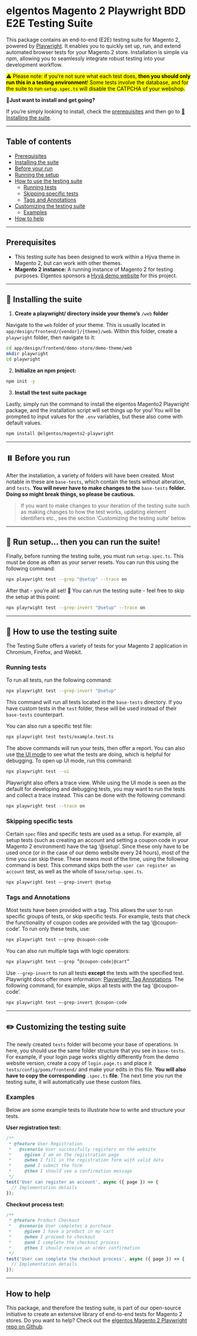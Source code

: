 # elgentos Magento 2 Playwright BDD E2E Testing Suite

This package contains an end-to-end (E2E) testing suite for Magento 2, powered by [Playwright](https://playwright.dev/). It enables you to quickly set up, run, and extend automated browser tests for your Magento 2 store. Installation is simple via npm, allowing you to seamlessly integrate robust testing into your development workflow.


<mark>⚠️ Please note: if you’re not sure what each test does, **then you should only run this in a testing environment**! Some tests involve the database, and for the suite to run `setup.spec.ts` will disable the CATPCHA of your webshop.</mark>


🏃**Just want to install and get going?**

If you’re simply looking to install, check the [prerequisites](#prerequisites) and then go to [🧪 Installing the suite](#-installing-the-suite).



---

## Table of contents

- [Prerequisites](#Prerequisites)
- [Installing the suite](#-installing-the-suite)
- [Before your run](#-before-you-run)
- [Running the setup](#-run-setup-then-you-can-run-the-suite)
- [How to use the testing suite](#-how-to-use-the-testing-suite)
    - [Running tests](#running-tests)
    - [Skipping specific tests](#skipping-specific-tests)
    - [Tags and Annotations](#tags-and-annotations)
- [Customizing the testing suite](#-customizing-the-testing-suite)
  - [Examples](#examples)
- [How to help](#how-to-help)

---

## Prerequisites

* This testing suite has been designed to work within a Hÿva theme in Magento 2, but can work with other themes.
* **Magento 2 instance:** A running instance of Magento 2 for testing purposes. Elgentos sponsors a [Hyvä demo website](https://hyva-demo.elgentos.io/) for this project.



---

## 🧪 Installing the suite

1. **Create a playwright/ directory inside your theme’s** `/web` **folder**

Navigate to the `web` folder of your theme. This is usually located in `app/design/frontend/{vendor}/{theme}/web`. Within this folder, create a `playwright` folder, then navigate to it:


```bash
cd app/design/frontend/demo-store/demo-theme/web
mkdir playwright
cd playwright
```


2. **Initialize an npm project:**


```bash
npm init -y
```


3. **Install the test suite package**

Lastly, simply run the command to install the elgentos Magento2 Playwright package, and the installation script will set things up for you! You will be prompted to input values for the `.env` variables, but these also come with default values.


```bash
npm install @elgentos/magento2-playwright
```



---

## ⏸️ Before you run

After the installation, a variety of folders will have been created. Most notable in these are `base-tests`, which contain the tests without alteration, and `tests`. **You will never have to make changes to the** `base-tests` **folder. Doing so might break things, so please be cautious.**



> If you want to make changes to your iteration of the testing suite such as making changes to how the test works, updating element identifiers etc., see the section ‘Customizing the testing suite’ below.



---

## 🤖 Run setup… then you can run the suite!

Finally, before running the testing suite, you must run `setup.spec.ts`. This must be done as often as your server resets. You can run this using the following command:


```bash
npx playwright test --grep "@setup" --trace on
```


After that - you’re all set! 🥳 You can run the testing suite - feel free to skip the setup at this point:

```bash
npx playrwight test --grep-invert "@setup" --trace on
```



---

## 🚀 How to use the testing suite

The Testing Suite offers a variety of tests for your Magento 2 application in Chromium, Firefox, and Webkit.


### Running tests

To run all tests, run the following command:

```bash
npx playwright test --grep-invert "@setup"
```


This command will run all tests located in the `base-tests` directory. If you have custom tests in the `test` folder, these will be used instead of their `base-tests` counterpart.


You can also run a specific test file:

```bash
npx playwright test tests/example.test.ts
```


The above commands will run your tests, then offer a report. You can also use [the UI mode](https://playwright.dev/docs/running-tests#debug-tests-in-ui-mode) to see what the tests are doing, which is helpful for debugging. To open up UI mode, run this command:


```bash
npx playwright test --ui
```


Playwright also offers a trace view. While using the UI mode is seen as the default for developing and debugging tests, you may want to run the tests and collect a trace instead. This can be done with the following command:


```bash
npx playwright test --trace on
```


### Skipping specific tests

Certain `spec` files and specific tests are used as a setup. For example, all setup tests (such as creating an account and setting a coupon code in your Magento 2 environment) have the tag ‘@setup’. Since these only have to be used once (or in the case of our demo website every 24 hours), most of the time you can skip these. These means most of the time, using the following command is best. This command skips both the `user can register an account` test, as well as the whole of `base/setup.spec.ts`.


```bash
npx playwright test –-grep-invert @setup
```

### Tags and Annotations

Most tests have been provided with a tag. This allows the user to run specific groups of tests, or skip specific tests. For example, tests that check the functionality of coupon codes are provided with the tag ‘@coupon-code’. To run only these tests, use:


```bash
npx playwright test –-grep @coupon-code
```


You can also run multiple tags with logic operators:


```bash
npx playwright test –-grep ”@coupon-code|@cart”
```


Use `--grep-invert` to run all tests **except** the tests with the specified test. Playwright docs offer more information: [Playwright: Tag Annotations](https://playwright.dev/docs/test-annotations#tag-tests). The following command, for example, skips all tests with the tag ‘@coupon-code’.


```bash
npx playwright test –-grep-invert @coupon-code
```



---

## ✏️ Customizing the testing suite

The newly created `tests` folder will become your base of operations. In here, you should use the same folder structure that you see in `base-tests`. For example, if your login page works slightly differently from the demo website version, create a copy of `login.page.ts` and place it `tests/config/poms/frontend/` and make your edits in this file. **You will also have to copy the corresponding** `.spec.ts` **file**. The next time you run the testing suite, it will automatically use these custom files.


### Examples

Below are some example tests to illustrate how to write and structure your tests.


**User registration test:**


```javascript
/**
 * @feature User Registration
 *   @scenario User successfully registers on the website
 *     @given I am on the registration page
 *     @when I fill in the registration form with valid data
 *     @and I submit the form
 *     @then I should see a confirmation message
 */
test('User can register an account', async ({ page }) => {
  // Implementation details
});
```


**Checkout process test:**


```javascript
/**
 * @feature Product Checkout
 *   @scenario User completes a purchase
 *     @given I have a product in my cart
 *     @when I proceed to checkout
 *     @and I complete the checkout process
 *     @then I should receive an order confirmation
 */
test('User can complete the checkout process', async ({ page }) => {
  // Implementation details
});
```



---

## How to help

This package, and therefore the testing suite, is part of our open-source initiative to create an extensive library of end-to-end tests for Magento 2 stores. Do you want to help? Check out the [elgentos Magento 2 Playwright repo on Github](https://github.com/elgentos/magento2-playwright).